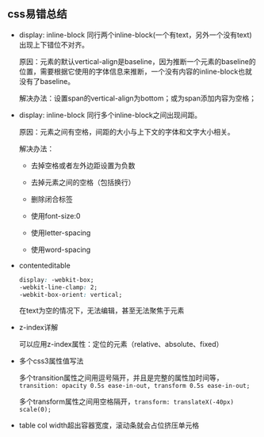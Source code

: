 ## css易错总结

* display: inline-block  同行两个inline-block(一个有text，另外一个没有text)出现上下错位不对齐。

  原因：元素的默认vertical-align是baseline，因为推断一个元素的baseline的位置，需要根据它使用的字体信息来推断，一个没有内容的inline-block也就没有了baseline。

  解决办法：设置span的vertical-align为bottom；或为span添加内容为空格；

* display: inline-block  同行多个inline-block之间出现间距。

  原因：元素之间有空格，间距的大小与上下文的字体和文字大小相关。

  解决办法：
  
  - 去掉空格或者左外边距设置为负数
  
  - 去掉元素之间的空格（包括换行）

  - 删除闭合标签

  - 使用font-size:0

  - 使用letter-spacing

  - 使用word-spacing

* contenteditable

  ```css
  display: -webkit-box;
  -webkit-line-clamp: 2;
  -webkit-box-orient: vertical;
  ```
  在text为空的情况下，无法编辑，甚至无法聚焦于元素

* z-index详解

  可以应用z-index属性：定位的元素（relative、absolute、fixed）

* 多个css3属性值写法

  多个transition属性之间用逗号隔开，并且是完整的属性加时间等，`transition: opacity 0.5s ease-in-out, transform 0.5s ease-in-out;`

  多个transform属性之间用空格隔开，`transform: translateX(-40px) scale(0);`

* table col width超出容器宽度，滚动条就会占位挤压单元格
